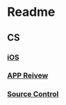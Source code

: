 # Readme

## CS

### [iOS](http://127.0.0.1:5000/s/QAcwxrhD07StxcQzIsRD/)

### [APP Reivew](http://127.0.0.1:5000/s/RzhqqhexbVEk0A0ZIayl/)

### [Source Control](http://127.0.0.1:5000/s/wGwl8OCWTremHSaiRfu9/)
